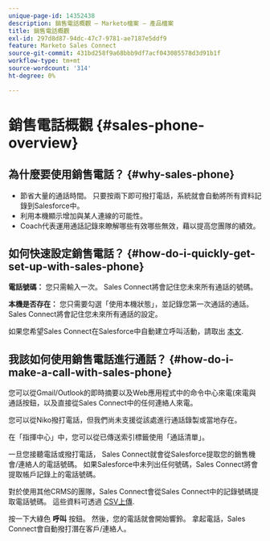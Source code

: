 ```yaml
---
unique-page-id: 14352438
description: 銷售電話概觀 — Marketo檔案 — 產品檔案
title: 銷售電話概觀
exl-id: 297d8d87-94dc-47c7-9781-ae7187e5ddf9
feature: Marketo Sales Connect
source-git-commit: 431bd258f9a68bbb9df7acf043085578d3d91b1f
workflow-type: tm+mt
source-wordcount: '314'
ht-degree: 0%

---
```


# 銷售電話概觀 {#sales-phone-overview}

## 為什麼要使用銷售電話？ {#why-sales-phone}

* 節省大量的通話時間。 只要按兩下即可撥打電話，系統就會自動將所有資料記錄到Salesforce中。
* 利用本機顯示增加與某人連線的可能性。
* Coach代表運用通話記錄來瞭解哪些有效哪些無效，藉以提高您團隊的績效。

## 如何快速設定銷售電話？ {#how-do-i-quickly-get-set-up-with-sales-phone}

**電話號碼：** 您只需輸入一次。 Sales Connect將會記住您未來所有通話的號碼。

**本機是否存在：** 您只需要勾選「使用本機狀態」，並記錄您第一次通話的通話。 Sales Connect將會記住您未來所有通話的設定。

如果您希望Sales Connect在Salesforce中自動建立呼叫活動，請取出 [本文](/help/marketo/product-docs/marketo-sales-connect/phone/calls-arent-logging-to-salesforce.md).

## 我該如何使用銷售電話進行通話？ {#how-do-i-make-a-call-with-sales-phone}

您可以從Gmail/Outlook的即時摘要以及Web應用程式中的命令中心來電(來電與通話按鈕，以及直接從Sales Connect中的任何連絡人來電。

您可以從Niko撥打電話，但我們尚未支援從該處進行通話錄製或當地存在。

在「指揮中心」中，您可以從已傳送索引標籤使用「通話清單」。

一旦您接聽電話或撥打電話， Sales Connect就會從Salesforce提取您的銷售機會/連絡人的電話號碼。 如果Salesforce中未列出任何號碼，Sales Connect將會提取帳戶記錄上的電話號碼。

對於使用其他CRMS的團隊，Sales Connect會從Sales Connect中的記錄號碼提取電話號碼。 這些資料可透過 [CSV上傳](/help/marketo/product-docs/marketo-sales-connect/people/managing-contacts/import-contacts-via-csv.md).

按一下大綠色 **呼叫** 按鈕。 然後，您的電話就會開始響鈴。 拿起電話，Sales Connect會自動撥打潛在客戶/連絡人。
